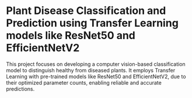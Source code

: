 # Plant Disease Classification and Prediction using Transfer Learning models like ResNet50 and EfficientNetV2
This project focuses on developing a computer vision-based classification model to distinguish healthy from diseased plants. It employs Transfer Learning with pre-trained models like ResNet50 and EfficientNetV2, due to their optimized parameter counts, enabling reliable and accurate predictions.
